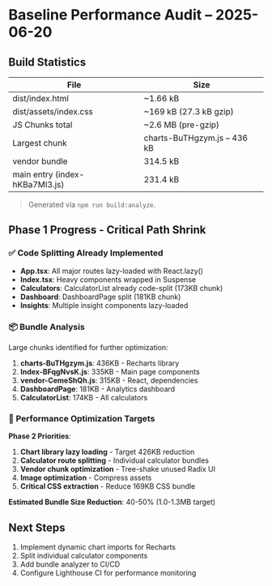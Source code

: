 # Baseline Performance Audit – 2025-06-20

## Build Statistics

| File                           | Size                        |
| ------------------------------ | --------------------------- |
| dist/index.html                | ~1.66 kB                    |
| dist/assets/index.css          | ~169 kB (27.3 kB gzip)      |
| JS Chunks total                | ~2.6 MB (pre-gzip)          |
| Largest chunk                  | charts-BuTHgzym.js – 436 kB |
| vendor bundle                  | 314.5 kB                    |
| main entry (index-hKBa7MI3.js) | 231.4 kB                    |

> Generated via `npm run build:analyze`.

## Phase 1 Progress - Critical Path Shrink

### ✅ Code Splitting Already Implemented

- **App.tsx**: All major routes lazy-loaded with React.lazy()
- **Index.tsx**: Heavy components wrapped in Suspense
- **Calculators**: CalculatorList already code-split (173KB chunk)
- **Dashboard**: DashboardPage split (181KB chunk)
- **Insights**: Multiple insight components lazy-loaded

### 📦 Bundle Analysis

Large chunks identified for further optimization:

1. **charts-BuTHgzym.js**: 436KB - Recharts library
2. **Index-BFqgNvsK.js**: 335KB - Main page components
3. **vendor-CemeShQh.js**: 315KB - React, dependencies
4. **DashboardPage**: 181KB - Analytics dashboard
5. **CalculatorList**: 174KB - All calculators

### 🎯 Performance Optimization Targets

**Phase 2 Priorities**:

1. **Chart library lazy loading** - Target 426KB reduction
2. **Calculator route splitting** - Individual calculator bundles
3. **Vendor chunk optimization** - Tree-shake unused Radix UI
4. **Image optimization** - Compress assets
5. **Critical CSS extraction** - Reduce 169KB CSS bundle

**Estimated Bundle Size Reduction**: 40-50% (1.0-1.3MB target)

## Next Steps

1. Implement dynamic chart imports for Recharts
2. Split individual calculator components
3. Add bundle analyzer to CI/CD
4. Configure Lighthouse CI for performance monitoring
